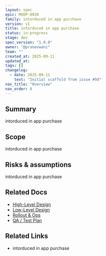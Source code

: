 ```yaml
---
layout: spec
epic: MXOP-0030
family: intorduced in app purchase
version: v1
title: intorduced in app purchase
status: in-progress
stage: dev
spec_version: "1.0.0"
owner: "@pranavwani"
team: ""
created_at: 2025-09-11
updated_at:
tags: []
changelog:
  - date: 2025-09-11
    text: "Initial scaffold from issue #59"
nav_title: "Overview"
nav_order: 0
---
```

## Summary
intorduced in app purchase

## Scope
intorduced in app purchase

## Risks & assumptions
intorduced in app purchase

## Related Docs
- [High-Level Design](./hld.md)
- [Low-Level Design](./lld.md)
- [Rollout & Ops](./rollout-ops.md)
- [QA / Test Plan](./qa-test.md)

## Related Links
- intorduced in app purchase
